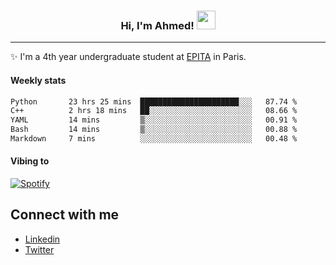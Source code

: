 <!-- Heading -->
<h3 align="center"> Hi, I'm Ahmed! <img src = "https://raw.githubusercontent.com/MartinHeinz/MartinHeinz/master/wave.gif" width = 30px></h3>

<!-- About section -->
---
✨ I'm a 4th year undergraduate student at <a href="https://www.epita.fr/en/">EPITA</a> in Paris.

<h4 align ="left"> Weekly stats </h4>

<!--START_SECTION:waka-->

```txt
Python       23 hrs 25 mins  ██████████████████████░░░   87.74 %
C++          2 hrs 18 mins   ██░░░░░░░░░░░░░░░░░░░░░░░   08.66 %
YAML         14 mins         ▒░░░░░░░░░░░░░░░░░░░░░░░░   00.91 %
Bash         14 mins         ▒░░░░░░░░░░░░░░░░░░░░░░░░   00.88 %
Markdown     7 mins          ░░░░░░░░░░░░░░░░░░░░░░░░░   00.48 %
```

<!--END_SECTION:waka-->

<h4 align ="left">Vibing to</h4>

[![Spotify](https://novatorem-ten-lyart.vercel.app/api/spotify)](https://open.spotify.com/user/31knevkvll66tzc3gqtoi6ngjbre)

<!-- Connect section -->

## Connect with me
  * <a href="https://www.linkedin.com/in/ahmed-hassayoune">Linkedin</a>
  * <a href="https://twitter.com/Ahmedhassaaa">Twitter</a>

<!-- Connect section: END -->
